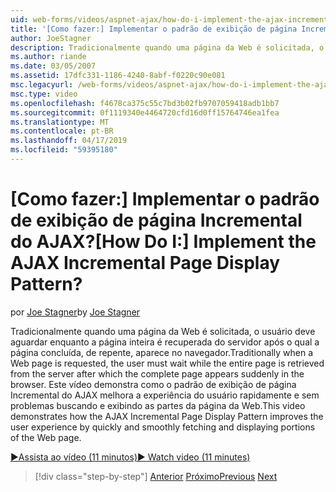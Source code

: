 ```yaml
---
uid: web-forms/videos/aspnet-ajax/how-do-i-implement-the-ajax-incremental-page-display-pattern
title: '[Como fazer:] Implementar o padrão de exibição de página Incremental do AJAX? | Microsoft Docs'
author: JoeStagner
description: Tradicionalmente quando uma página da Web é solicitada, o usuário deve aguardar enquanto a página inteira é recuperada do servidor após o qual a página concluída aparece sudde...
ms.author: riande
ms.date: 03/05/2007
ms.assetid: 17dfc331-1186-4240-8abf-f0220c90e081
msc.legacyurl: /web-forms/videos/aspnet-ajax/how-do-i-implement-the-ajax-incremental-page-display-pattern
msc.type: video
ms.openlocfilehash: f4678ca375c55c7bd3b02fb9707059418adb1bb7
ms.sourcegitcommit: 0f1119340e4464720cfd16d0ff15764746ea1fea
ms.translationtype: MT
ms.contentlocale: pt-BR
ms.lasthandoff: 04/17/2019
ms.locfileid: "59395180"
---
```

# <a name="how-do-i-implement-the-ajax-incremental-page-display-pattern"></a><span data-ttu-id="c0571-104">[Como fazer:] Implementar o padrão de exibição de página Incremental do AJAX?</span><span class="sxs-lookup"><span data-stu-id="c0571-104">[How Do I:] Implement the AJAX Incremental Page Display Pattern?</span></span>

<span data-ttu-id="c0571-105">por [Joe Stagner](https://github.com/JoeStagner)</span><span class="sxs-lookup"><span data-stu-id="c0571-105">by [Joe Stagner](https://github.com/JoeStagner)</span></span>

<span data-ttu-id="c0571-106">Tradicionalmente quando uma página da Web é solicitada, o usuário deve aguardar enquanto a página inteira é recuperada do servidor após o qual a página concluída, de repente, aparece no navegador.</span><span class="sxs-lookup"><span data-stu-id="c0571-106">Traditionally when a Web page is requested, the user must wait while the entire page is retrieved from the server after which the complete page appears suddenly in the browser.</span></span> <span data-ttu-id="c0571-107">Este vídeo demonstra como o padrão de exibição de página Incremental do AJAX melhora a experiência do usuário rapidamente e sem problemas buscando e exibindo as partes da página da Web.</span><span class="sxs-lookup"><span data-stu-id="c0571-107">This video demonstrates how the AJAX Incremental Page Display Pattern improves the user experience by quickly and smoothly fetching and displaying portions of the Web page.</span></span>

[<span data-ttu-id="c0571-108">&#9654;Assista ao vídeo (11 minutos)</span><span class="sxs-lookup"><span data-stu-id="c0571-108">&#9654; Watch video (11 minutes)</span></span>](https://channel9.msdn.com/Blogs/ASP-NET-Site-Videos/how-do-i-implement-the-ajax-incremental-page-display-pattern)

> [!div class="step-by-step"]
> <span data-ttu-id="c0571-109">[Anterior](how-do-i-implement-the-ajax-paging-pattern.md)
> [Próximo](how-do-i-implement-the-incremental-page-display-pattern-using-http-get-and-post.md)</span><span class="sxs-lookup"><span data-stu-id="c0571-109">[Previous](how-do-i-implement-the-ajax-paging-pattern.md)
[Next](how-do-i-implement-the-incremental-page-display-pattern-using-http-get-and-post.md)</span></span>
